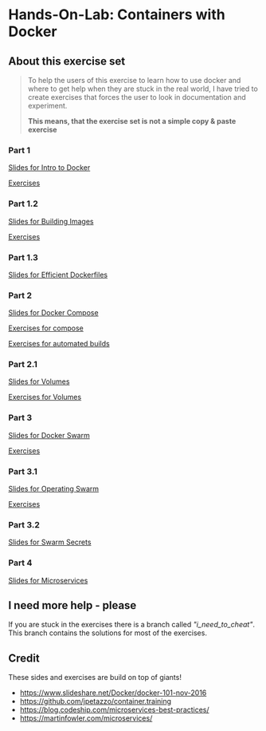 #  Hands-On-Lab: Containers with Docker

## About this exercise set

> To help the users of this exercise to learn how to use docker and where to get help when they are stuck in the real world, I have tried to create exercises that forces the user to look in documentation and experiment.
>
> **This means, that the exercise set is not a simple copy & paste exercise**

### Part 1

[Slides for Intro to Docker](https://gitpitch.com/mogensen/docker-handson-training/master?grs=github&t=moon&p=1-Intro-to-docker)

[Exercises](1-Intro-to-docker/1-running-containers)

### Part 1.2

[Slides for Building Images](https://gitpitch.com/mogensen/docker-handson-training/master?grs=github&t=moon&p=1.2-Docker-building)

[Exercises](1.2-Docker-building/1-building-images)

### Part 1.3

[Slides for Efficient Dockerfiles](https://gitpitch.com/mogensen/docker-handson-training/master?grs=github&t=moon&p=1.3-Docker-files)

### Part 2

[Slides for Docker Compose](https://gitpitch.com/mogensen/docker-handson-training/master?grs=github&t=moon&p=2-Docker-compose)

[Exercises for compose](2-Docker-compose/1-compose)

[Exercises for automated builds](2-Docker-compose/2-automated-builds)


### Part 2.1

[Slides for Volumes](https://gitpitch.com/mogensen/docker-handson-training/master?grs=github&t=moon&p=2.1-Docker-local-development)

[Exercises for Volumes](2.1-Docker-local-development/1-volume)

### Part 3

[Slides for Docker Swarm](https://gitpitch.com/mogensen/docker-handson-training/master?grs=github&t=moon&p=3-Docker-swarm)

[Exercises](3-Docker-swarm/Exercises.md)


### Part 3.1

[Slides for Operating Swarm](https://gitpitch.com/mogensen/docker-handson-training/master?grs=github&t=moon&p=3.1-OperatingSwarm)

[Exercises](3.1-OperatingSwarm/1-debugging)


### Part 3.2

[Slides for Swarm Secrets](https://gitpitch.com/mogensen/docker-handson-training/master?grs=github&t=moon&p=3.2-Secrets)


### Part 4

[Slides for Microservices](https://gitpitch.com/mogensen/docker-handson-training/master?grs=github&t=moon&p=4-Microservice)


## I need more help - please

If you are stuck in the exercises there is a branch called _"i\_need\_to\_cheat"_.
This branch contains the solutions for most of the exercises.

## Credit

These sides and exercises are build on top of giants!

- https://www.slideshare.net/Docker/docker-101-nov-2016
- https://github.com/jpetazzo/container.training
- https://blog.codeship.com/microservices-best-practices/
- https://martinfowler.com/microservices/
